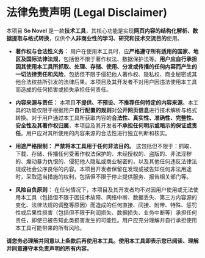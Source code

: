 # 法律免责声明 (Legal Disclaimer)

本项目 **So Novel** 是一款**技术工具**，其核心功能是实现**网页内容的结构化解析、数据提取与格式转换**，仅供**个人非商业性的学习、研究和技术交流目的**使用。

* **著作权与合法性义务：**
  用户在使用本工具时，应**严格遵守所有适用的国家、地区及国际法律法规**，包括但不限于著作权法、数据保护法等。**用户应自行承担因其使用本工具所抓取、处理、存储、使用、分发或传播的任何内容而产生的一切法律责任和风险**，包括但不限于侵犯他人著作权、隐私权、商业秘密或其他合法权益所引发的法律后果。本项目及其开发者不对用户因违法使用本工具而造成的任何损害或损失承担任何责任。

* **内容来源与责任：**
  本项目**不提供、不预设、不推荐任何特定的内容来源**。本工具的功能仅限于根据用户**自行配置的规则**对**公开网页信息**进行技术解析与格式转换。对于用户通过本工具所获取内容的**合法性、真实性、准确性、完整性、安全性及其著作权归属**，本项目及其开发者**不承担任何明示或暗示的保证或责任**。用户应对其所使用的内容来源的合法性进行独立判断和核实。

* **用途严格限制：**
  **严禁将本工具用于任何非法目的。** 这包括但不限于：抓取、下载、存储、传播任何受著作权法保护的、未经授权的、盗版的、非法淫秽的、煽动暴力仇恨的、侵犯他人隐私或商业秘密的，以及其他任何违反法律法规或社会公序良俗的内容。本项目开发者保留在发现或被告知任何非法用途时，采取适当措施的权利，包括但不限于停止提供服务、报告相关部门等。

* **风险自负原则：**
  在任何情况下，本项目及其开发者均不对因用户使用或无法使用本工具（包括但不限于因技术故障、网络中断、数据丢失、第三方内容源的变化、法律法规的调整等原因）而造成的任何直接、间接、附带、特殊、惩罚性或后果性损害（包括但不限于利润损失、数据损失、业务中断等）承担任何责任，即使已被告知此类损害发生的可能性。用户应充分理解并自行承担使用本工具可能带来的所有风险。

**请您务必理解并同意以上条款后再使用本工具。使用本工具即表示您已阅读、理解并同意遵守本免责声明的所有内容。**
